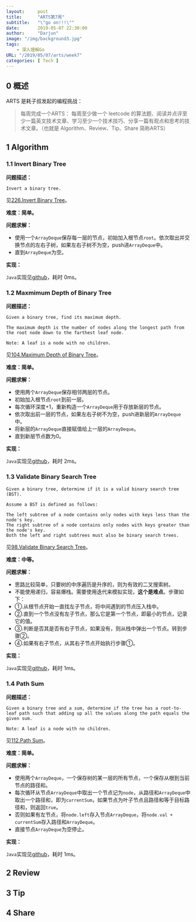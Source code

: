 ```yaml
---
layout:     post
title:      "ARTS第7周"
subtitle:   "\"go on!!!\""
date:       2019-05-07 22:30:00
author:     "Darjun"
image: "/img/background3.jpg"
tags:
    - 深入理解Go
URL: "/2019/05/07/arts/week7"
categories: [ Tech ]
---
```


## 0 概述

ARTS 是耗子叔发起的编程挑战：

> 每周完成一个ARTS： 每周至少做一个 leetcode 的算法题、阅读并点评至少一篇英文技术文章、学习至少一个技术技巧、分享一篇有观点和思考的技术文章。（也就是 Algorithm、Review、Tip、Share 简称ARTS）

## 1 Algorithm

### 1.1 Invert Binary Tree

**问题描述：**

```
Invert a binary tree.
```

见[226.Invert Binary Tree](https://leetcode.com/problems/invert-binary-tree/)。

**难度：简单。**

**问题求解：**

* 使用一个`ArrayDeque`保存每一层的节点，初始加入根节点`root`。依次取出并交换节点的左右子树，如果左右子树不为空，push进`ArrayDeque`中。
* 直到`ArrayDeque`为空。

**实现：**

`Java`实现见[github](https://github.com/darjun/leetcode/tree/master/algorithms/java/226-invertBinaryTree)，耗时 0ms。

### 1.2 Maxmimum Depth of Binary Tree

**问题描述：**

```
Given a binary tree, find its maximum depth.

The maximum depth is the number of nodes along the longest path from the root node down to the farthest leaf node.

Note: A leaf is a node with no children.
```

见[104.Maximum Depth of Binary Tree](https://leetcode.com/problems/maximum-depth-of-binary-tree/)。

**难度：简单。**

**问题求解：**

* 使用两个`ArrayDeque`保存相邻两层的节点。
* 初始加入根节点`root`到前一层。
* 每次循环深度+1，重新构造一个`ArrayDeque`用于存放新层的节点。
* 依次取出前一层的节点，如果左右子树不为空，push进新层的`ArrayDeque`中。
* 将新层的`ArrayDeque`直接赋值给上一层的`ArrayDeque`。
* 直到新层节点数为0。

**实现：**

`Java`实现见[github](https://github.com/darjun/leetcode/tree/master/algorithms/java/104-maximumDepthOfBinaryTree)，耗时 2ms。

### 1.3 Validate Binary Search Tree

```
Given a binary tree, determine if it is a valid binary search tree (BST).

Assume a BST is defined as follows:

The left subtree of a node contains only nodes with keys less than the node's key.
The right subtree of a node contains only nodes with keys greater than the node's key.
Both the left and right subtrees must also be binary search trees.
```

见[98.Validate Binary Search Tree](https://leetcode.com/problems/validate-binary-search-tree/)。

**难度：中等。**

**问题求解：**

* 思路比较简单，只要树的中序遍历是升序的，则为有效的二叉搜索树。
* 不能使用递归，容易爆栈。需要使用迭代来模拟实现，**这个是难点**。步骤如下：
* ①.从根节点开始一直找左子节点，将中间遇到的节点压入栈中。
* ②.直到一个节点没有左子节点，那么它是第一个节点，即最小的节点，记录它的值。
* ③.判断是否其是否有右子节点，如果没有，则从栈中弹出一个节点。转到步骤②。
* ④.如果有右子节点，从其右子节点开始执行步骤①。

**实现：**

`Java`实现见[github](https://github.com/darjun/leetcode/tree/master/algorithms/java/98-validateBinarySearchTree)，耗时 1ms。

### 1.4 Path Sum

**问题描述：**

```
Given a binary tree and a sum, determine if the tree has a root-to-leaf path such that adding up all the values along the path equals the given sum.

Note: A leaf is a node with no children.
```

见[112.Path Sum](https://leetcode.com/problems/path-sum/)。

**难度：简单。**

**问题求解：**

* 使用两个`ArrayDeque`，一个保存树的某一层的所有节点，一个保存从根到当前节点的路径和。
* 每次循环从节点`ArrayDeque`中取出一个节点记为`node`，从路径和`ArrayDeque`中取出一个路径和，即为`currentSum`，如果节点为叶子节点且路径和等于目标路径和，则返回`true`。
* 否则如果有左节点，将`node.left`存入节点`ArrayDeque`，将`node.val + currentSum`存入路径和`ArrayDeque`。
* 直接节点`ArrayDeque`为空停止。

**实现：**

`Java`实现见[github](https://github.com/darjun/leetcode/tree/master/algorithms/java/112-pathSum)，耗时 1ms。

## 2 Review

## 3 Tip

## 4 Share